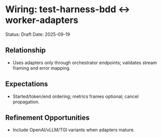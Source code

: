 # Wiring: test-harness-bdd ↔ worker-adapters

Status: Draft
Date: 2025-09-19

## Relationship
- Uses adapters only through orchestrator endpoints; validates stream framing and error mapping.

## Expectations
- Started/token/end ordering; metrics frames optional; cancel propagation.

## Refinement Opportunities
- Include OpenAI/vLLM/TGI variants when adapters mature.
